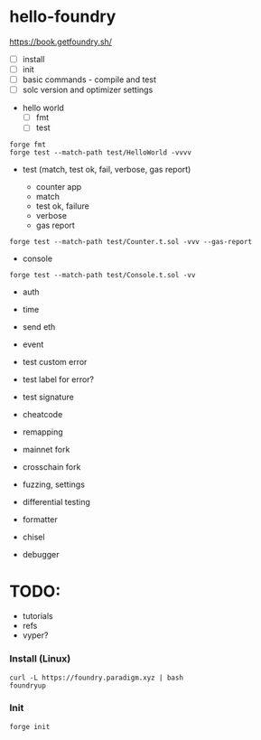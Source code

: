 # hello-foundry

https://book.getfoundry.sh/

- [ ] install
- [ ] init
- [ ] basic commands - compile and test
- [ ] solc version and optimizer settings
- hello world
  - [ ] fmt
  - [ ] test

```shell
forge fmt
forge test --match-path test/HelloWorld -vvvv
```

- test (match, test ok, fail, verbose, gas report)

  - counter app
  - match
  - test ok, failure
  - verbose
  - gas report

```shell
forge test --match-path test/Counter.t.sol -vvv --gas-report
```

- console

```shell
forge test --match-path test/Console.t.sol -vv
```

- auth
- time
- send eth
- event
- test custom error
- test label for error?
- test signature
- cheatcode
- remapping
- mainnet fork
- crosschain fork
- fuzzing, settings
- differential testing

- formatter
- chisel
- debugger

# TODO:

- tutorials
- refs
- vyper?

### Install (Linux)

```shell
curl -L https://foundry.paradigm.xyz | bash
foundryup
```

### Init

```shell
forge init
```
